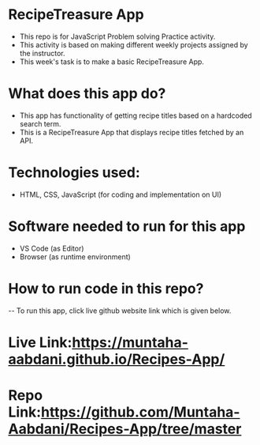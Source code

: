 # RecipeTreasure App
- This repo is for JavaScript Problem solving Practice activity.
- This activity is based on making different weekly projects assigned by the instructor.
- This week's task is to make a basic RecipeTreasure App.
# What does this app do?
- This app has functionality of getting recipe titles based on a hardcoded search term.
- This is a RecipeTreasure App that displays recipe titles fetched by an API.
# Technologies used:
- HTML, CSS, JavaScript (for coding and implementation on UI)
# Software needed to run for this app
- VS Code (as Editor)
- Browser (as runtime environment)
# How to run code in this repo?
-- To run this app, click live github website link which is given below.
# Live Link:https://muntaha-aabdani.github.io/Recipes-App/
# Repo Link:https://github.com/Muntaha-Aabdani/Recipes-App/tree/master
